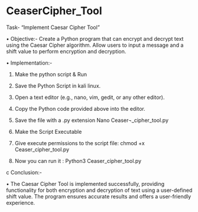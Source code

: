 # CeaserCipher_Tool

Task- “Implement Caesar Cipher Tool”

• Objective:-
Create a Python program that can encrypt and decrypt text using the Caesar Cipher algorithm. Allow users to input a message and a shift value to perform encryption and decryption.




•	Implementation:-
1.	Make the python script & Run
2.	Save the Python Script in kali linux.
3.	Open a text editor (e.g., nano, vim, gedit, or any other editor).
4.	Copy the Python code provided above into the editor.
5.	Save the file with a .py extension 
Nano Ceaser¬_cipher_tool.py
 
5.	Make the Script Executable 
6.	Give execute permissions to the script file:
chmod +x Ceaser_cipher_tool.py

7.	Now you can run it :
Python3 Ceaser_cipher_tool.py
 
c Conclusion:-

•	The Caesar Cipher Tool is implemented successfully, providing functionality for both encryption and decryption of text using a user-defined shift value. The program ensures accurate results and offers a user-friendly experience.
